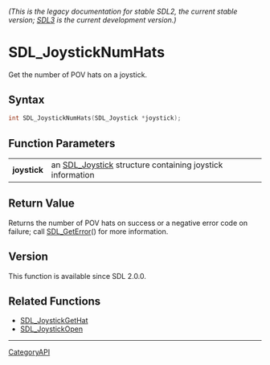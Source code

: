 ###### (This is the legacy documentation for stable SDL2, the current stable version; [SDL3](https://wiki.libsdl.org/SDL3/) is the current development version.)
# SDL_JoystickNumHats

Get the number of POV hats on a joystick.

## Syntax

```c
int SDL_JoystickNumHats(SDL_Joystick *joystick);

```

## Function Parameters

|                  |                                                                           |
| ---------------- | ------------------------------------------------------------------------- |
| **joystick**     | an [SDL_Joystick](SDL_Joystick) structure containing joystick information |

## Return Value

Returns the number of POV hats on success or a negative error code on
failure; call [SDL_GetError](SDL_GetError)() for more information.

## Version

This function is available since SDL 2.0.0.

## Related Functions

* [SDL_JoystickGetHat](SDL_JoystickGetHat)
* [SDL_JoystickOpen](SDL_JoystickOpen)

----
[CategoryAPI](CategoryAPI)

